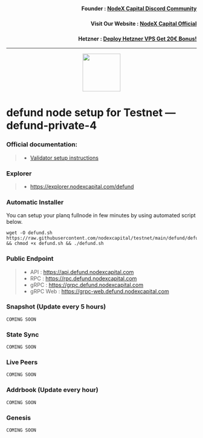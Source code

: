 <h3><p style="font-size:14px" align="right">Founder :
<a href="https://discord.gg/nodexcapital" target="_blank">NodeX Capital Discord Community</a></p></h3>
<h3><p style="font-size:14px" align="right">Visit Our Website :
<a href="https://discord.gg/nodexcapital" target="_blank">NodeX Capital Official</a></p></h3>
<h3><p style="font-size:14px" align="right">Hetzner :
<a href="https://hetzner.cloud/?ref=bMTVi7dcwSgA" target="_blank">Deploy Hetzner VPS Get 20€ Bonus!</a></h3>
<hr>

<p align="center">
  <img height="100" height="auto" src="https://user-images.githubusercontent.com/50621007/171904810-664af00a-e78a-4602-b66b-20bfd874fa82.png">
</p>

# defund node setup for Testnet — defund-private-4

### Official documentation:
>- [Validator setup instructions](https://github.com/defund-labs/defund/blob/main/testnet/private/validators.md)


### Explorer
>- https://explorer.nodexcapital.com/defund

### Automatic Installer
You can setup your planq fullnode in few minutes by using automated script below.
```
wget -O defund.sh https://raw.githubusercontent.com/nodexcapital/testnet/main/defund/defund.sh && chmod +x defund.sh && ./defund.sh
```
### Public Endpoint

>- API : https://api.defund.nodexcapital.com
>- RPC : https://rpc.defund.nodexcapital.com
>- gRPC : https://grpc.defund.nodexcapital.com
>- gRPC Web : https://grpc-web.defund.nodexcapital.com

### Snapshot (Update every 5 hours)
```
COMING SOON
```

### State Sync
```
COMING SOON
```

### Live Peers
```
COMING SOON
```
### Addrbook (Update every hour)
```
COMING SOON
```
### Genesis
```
COMING SOON
```
